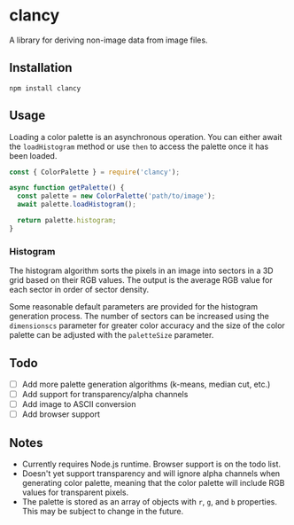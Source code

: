 # clancy

A library for deriving non-image data from image files.

## Installation

```npm install clancy```

## Usage

Loading a color palette is an asynchronous operation. You can either await the `loadHistogram` method or use `then` to
access the palette once it has been loaded.

```javascript
const { ColorPalette } = require('clancy');

async function getPalette() {
  const palette = new ColorPalette('path/to/image');
  await palette.loadHistogram();

  return palette.histogram;
}
```

### Histogram

The histogram algorithm sorts the pixels in an image into sectors in a 3D grid based on their RGB values. The output is
the average RGB value for each sector in order of sector density.

Some reasonable default parameters are provided for the histogram generation process. The number of sectors can be
increased using the `dimensionscs` parameter for greater color accuracy and the size of the color palette can be
adjusted with the `paletteSize` parameter.

## Todo

- [ ] Add more palette generation algorithms (k-means, median cut, etc.)
- [ ] Add support for transparency/alpha channels
- [ ] Add image to ASCII conversion
- [ ] Add browser support

## Notes

- Currently requires Node.js runtime. Browser support is on the todo list.
- Doesn't yet support transparency and will ignore alpha channels when generating color palette, meaning that the color
  palette will include RGB values for transparent pixels.
- The palette is stored as an array of objects with `r`, `g`, and `b` properties. This may be subject to change in the
  future.
